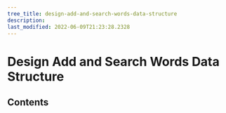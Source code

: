 ```yaml
---
tree_title: design-add-and-search-words-data-structure
description: 
last_modified: 2022-06-09T21:23:28.2328
---
```


# Design Add and Search Words Data Structure

## Contents
